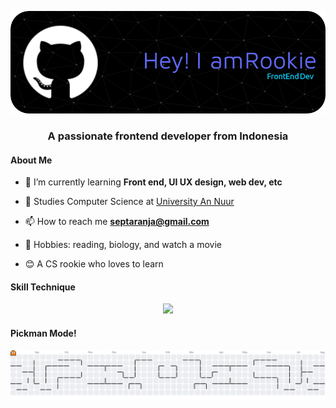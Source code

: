 ![Header](img/github-header-image.png)

<h3 align="center">A passionate frontend developer from Indonesia</h3>

<h4>About Me</h4>

- 🌱 I’m currently learning **Front end, UI UX design, web dev, etc**

- 🏫 Studies Computer Science at <a href="https://unan.ac.id/" alt="_blank">University An Nuur</a>

- 📫 How to reach me **septaranja@gmail.com**
  
- 🧾 Hobbies: reading, biology, and watch a movie
  
- 😊 A CS rookie who loves to learn




<p align="left">
</p>

<h4 align="left">Skill Technique</h4>
<p align="center">
  <a href="https://skillicons.dev">
    <img src="https://skillicons.dev/icons?i=html,css,javascript,figma,framer,python,notion,vscode,git,github=" />
  </a>
</p>



<h4>Pickman Mode!</h4>

<picture>
  <source media="(prefers-color-scheme: dark)" srcset="https://raw.githubusercontent.com/anjarnegara/anjarnegara/output/pacman-contribution-graph-dark.svg">
  <source media="(prefers-color-scheme: light)" srcset="https://raw.githubusercontent.com/anjarnegara/anjarnegara/output/pacman-contribution-graph.svg">
  <img alt="pacman contribution graph" src="https://raw.githubusercontent.com/anjarnegara/anjarnegara/output/pacman-contribution-graph.svg">
</picture>

###

